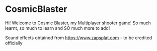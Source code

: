 # CosmicBlaster

Hi!
Welcome to Cosmic Blaster, my Multiplayer shooter game!
So much learnt, so much to learn and SO much more to add!

Sound effects obtained from https://www.zapsplat.com - to be credited officially
